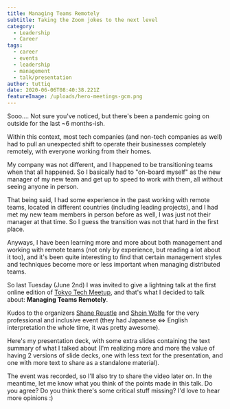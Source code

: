 ```yaml
---
title: Managing Teams Remotely
subtitle: Taking the Zoom jokes to the next level
category:
  - Leadership
  - Career
tags:
  - career
  - events
  - leadership
  - management
  - talk/presentation
author: tuttiq
date: 2020-06-06T08:40:38.221Z
featureImage: /uploads/hero-meetings-gcm.png
---
```

Sooo.... Not sure you've noticed, but there's been a pandemic going on outside for the last ~6 months-ish.

Within this context, most tech companies (and non-tech companies as well) had to pull an unexpected shift to operate their businesses completely remotely, with everyone working from their homes.

My company was not different, and I happened to be transitioning teams when that all happened. So I basically had to "on-board myself" as the new manager of my new team and get up to speed to work with them, all without seeing anyone in person.

That being said, I had some experience in the past working with remote teams, located in different countries (including leading projects), and I had met my new team members in person before as well, I was just not their manager at that time. So I guess the transition was not that hard in the first place.

Anyways, I have been learning more and more about both management and working with remote teams (not only by experience, but reading a lot about it too), and it's been quite interesting to find that certain management styles and techniques become more or less important when managing distributed teams.

So last Tuesday (June 2nd) I was invited to give a lightning talk at the first online edition of [Tokyo Tech Meetup](https://www.meetup.com/tokyotechmeetup/), and that's what I decided to talk about: **Managing Teams Remotely**.

Kudos to the organizers [Shane Reustle](https://twitter.com/reustle) and [Shoin Wolfe](https://twitter.com/shoinwolfe) for the very professional and inclusive event (they had Japanese ⇔ English interpretation the whole time, it was pretty awesome).

Here's my presentation deck, with some extra slides containing the text summary of what I talked about (I'm realizing more and more the value of having 2 versions of slide decks, one with less text for the presentation, and one with more text to share as a standalone material).

<div class="speakerdeck-embed" data-id="01a150cc0c724586a802a71535ed7fcc" data-ratio="1.77777777777778"></div>

The event was recorded, so I'll also try to share the video later on. In the meantime, let me know what you think of the points made in this talk. Do you agree? Do you think there's some critical stuff missing? I'd love to hear more opinions :)